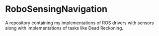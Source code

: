 # RoboSensingNavigation
A repository containing my implementations of ROS drivers with sensors along with implementations of tasks like Dead Reckoning.
